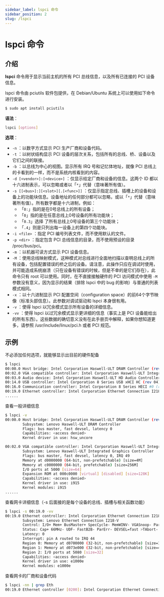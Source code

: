 ```yaml
---
sidebar_label: lspci 命令
sidebar_position: 2
slug: /lspci
---
```


# lspci 命令



## 介绍

**lspci** 命令用于显示当前主机的所有 PCI 总线信息，以及所有已连接的 PCI 设备信息。

lspci 命令由 pciutils 软件包提供，在 Debian/Ubuntu 系统上可以使用如下命令进行安装。

```bash
$ sudo apt install pciutils
```

**语法**：

```bash
lspci [options]
```

**选项**：

- `-n` ：以数字方式显示 PCI 生产厂商和设备代码。
- `-t` ：以树状结构显示 PCI 设备的层次关系，包括所有的总线、桥、设备以及它们之间的联接。
- `-b` ：以总线为中心的视图。显示所有 IRQ 号和记忆体地址，就像 PCI 总线上的卡看到的一样，而不是系统内核看到的内容。
- `-d [<vendor>]:[<device>]` ：仅显示给定厂商和设备的信息。这两个 ID 都以十六进制表示，可以忽略或者以「`*`」代替（意味著所有值）。
- `-s [[<bus>]:][<slot>][.[<func>]]` ：仅显示指定总线、插槽上的设备和设备上的功能块信息。设备地址的任何部分都可以忽略，或以「`*`」代替（意味著所有值）。所有数字都是十六进制，例如：
  - 「`0:`」指的是在0号总线上的所有设备；
  - 「`0`」指的是在任意总线上0号设备的所有功能块；
  - 「`0.3`」选择 了所有总线上0号设备的第三个功能块；
  - 「`.4`」则是只列出每一设备上的第四个功能块。
- `-i <file>` ：指定 PCI 编号列表文件，而不使用默认的文件。
- `-p <dir>` ：指定包含 PCI 总线信息的目录，而不使用预设的目录 /proc/bus/pci。
- `-m` ：以机器可读方式显示 PCI 设备信息。
- `-M` ：使用总线映射模式，这种模式对总线进行全面地扫描以查明总线上的所有设备，包括配置错误的桥之后的设备。请注意，此操作只应在调试时使用，并可能造成系统崩溃（只在设备有错误的时候，但是不幸的是它们存在），此命令只有 root 可以使用。同时，在不直接接触硬件的 PCI 访问模式中使用 `-M` 参数没有意义，因为显示的结果（排除 lspci 中的 bug 的影响）与普通的列表模式相同。
- `-x` ：以十六进制显示 PCI 配置空间（configuration space）的前64个字节映像（标准头部信息）。此参数对调试驱动和 lspci 本身很有用。
- `-v` ：使得 lspci 以冗余模式显示所有设备的详细信息。
- `-vv` ：使得 lspci 以过冗余模式显示更详细的信息（事实上是 PCI 设备能给出的所有东西）。这些数据的确切意义没有在此手册页中解释，如果你想知道更多，请参照 /usr/include/linux/pci.h 或者 PCI 规范。



## 示例

不必添加任何选项，就能够显示出目前的硬件配备

```bash
$ lspci
00:00.0 Host bridge: Intel Corporation Haswell-ULT DRAM Controller (rev 0b)
00:02.0 VGA compatible controller: Intel Corporation Haswell-ULT Integrated Graphics Controller (rev 0b)
00:03.0 Audio device: Intel Corporation Haswell-ULT HD Audio Controller (rev 0b)
00:14.0 USB controller: Intel Corporation 8 Series USB xHCI HC (rev 04)
00:16.0 Communication controller: Intel Corporation 8 Series HECI #0 (rev 04)
00:19.0 Ethernet controller: Intel Corporation Ethernet Connection I218-V (rev 04)
......
```

查看一般详细信息

```bash
$ lspci -v
00:00.0 Host bridge: Intel Corporation Haswell-ULT DRAM Controller (rev 0b)
        Subsystem: Lenovo Haswell-ULT DRAM Controller
        Flags: bus master, fast devsel, latency 0
        Capabilities: <access denied>
        Kernel driver in use: hsw_uncore

00:02.0 VGA compatible controller: Intel Corporation Haswell-ULT Integrated Graphics Controller (rev 0b) (prog-if 00 [VGA controller])
        Subsystem: Lenovo Haswell-ULT Integrated Graphics Controller
        Flags: bus master, fast devsel, latency 0, IRQ 49
        Memory at d0000000 (64-bit, non-prefetchable) [size=4M]
        Memory at c0000000 (64-bit, prefetchable) [size=256M]
        I/O ports at 5000 [size=64]
        Expansion ROM at 000c0000 [virtual] [disabled] [size=128K]
        Capabilities: <access denied>
        Kernel driver in use: i915
        Kernel modules: i915
......
```

查看网卡详细信息（-s 后面接的是每个设备的总线、插槽与相关函数功能）

```bash
$ lspci -s 00:19.0 -vv
00:19.0 Ethernet controller: Intel Corporation Ethernet Connection I218-V (rev 04)
        Subsystem: Lenovo Ethernet Connection I218-V
        Control: I/O+ Mem+ BusMaster+ SpecCycle- MemWINV- VGASnoop- ParErr- Stepping- SERR- FastB2B- DisINTx+
        Status: Cap+ 66MHz- UDF- FastB2B- ParErr- DEVSEL=fast >TAbort- <TAbort- <MAbort- >SERR- <PERR- INTx-
        Latency: 0
        Interrupt: pin A routed to IRQ 44
        Region 0: Memory at d0700000 (32-bit, non-prefetchable) [size=128K]
        Region 1: Memory at d073e000 (32-bit, non-prefetchable) [size=4K]
        Region 2: I/O ports at 5080 [size=32]
        Capabilities: <access denied>
        Kernel driver in use: e1000e
        Kernel modules: e1000e
```

查看网卡的厂商和设备代码

```bash
$ lspci -nn | grep Eth
00:19.0 Ethernet controller [0200]: Intel Corporation Ethernet Connection I218-V [8086:1559] (rev 04)
```



